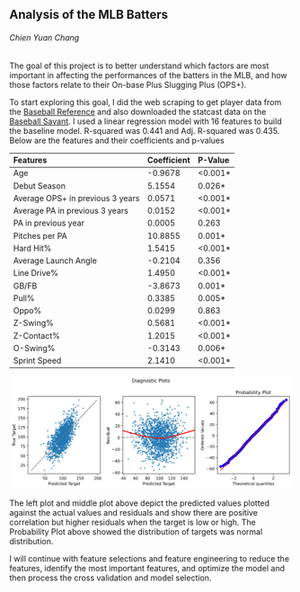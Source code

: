 ## Analysis of the MLB Batters
###### Chien Yuan Chang

The goal of this project is to better understand which factors are most important in affecting the performances of the batters in the MLB, and how those factors relate to their On-base Plus Slugging Plus (OPS+).

To start exploring this goal, I did the web scraping to get player data from the [Baseball Reference]('https://www.baseball-reference.com/') and also downloaded the statcast data on the [Baseball Savant]('https://baseballsavant.mlb.com/'). I used a linear regression model with 16 features to build the baseline model. R-squared was 0.441 and Adj. R-squared was 0.435. Below are the features and their coefficients and p-values

Features|Coefficient|P-Value
:---|:---|:---|
Age|-0.9678|<0.001*
Debut Season|5.1554|0.026*
Average OPS+ in previous 3 years |0.0571|<0.001*
Average PA in previous 3 years|0.0152|<0.001*
PA in previous year|0.0005|0.263
Pitches per PA|10.8855|0.001*
Hard Hit%|1.5415|<0.001*
Average Launch Angle|-0.2104|0.356
Line Drive%|1.4950|<0.001*
GB/FB|-3.8673|0.001*
Pull%|0.3385|0.005*
Oppo%|0.0299|0.863
Z-Swing%|0.5681|<0.001*
Z-Contact%|1.2015|<0.001*
O-Swing%|-0.3143|0.006*
Sprint Speed|2.1410|<0.001*

![Diagnostic Plots of Baseline Model](images/baseline_diagnostic_plot.png)

The left plot and middle plot above depict the predicted values plotted against the actual values and residuals and show there are positive correlation  but higher residuals when the target is low or high. The Probability Plot above showed the distribution of targets was normal distribution.


I will continue with feature selections and feature engineering to reduce the features, identify the most important features, and optimize the model and then process the cross validation and model selection. 
